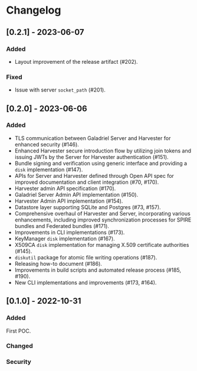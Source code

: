 # Changelog

## [0.2.1] - 2023-06-07

### Added

- Layout improvement of the release artifact (#202).

### Fixed

- Issue with server `socket_path` (#201).

## [0.2.0] - 2023-06-06

### Added

- TLS communication between Galadriel Server and Harvester for enhanced security (#146).
- Enhanced Harvester secure introduction flow by utilizing join tokens and issuing JWTs by the Server for Harvester authentication (#151).
- Bundle signing and verification using generic interface and providing a `disk` implementation (#147).
- APIs for Server and Harvester defined through Open API spec for improved documentation and client integration (#70, #170).
- Harvester admin API specification (#170).
- Galadriel Server Admin API implementation (#150).
- Harvester Admin API implementation (#154).
- Datastore layer supporting SQLite and Postgres (#73, #157).
- Comprehensive overhaul of Harvester and Server, incorporating various enhancements, including improved synchronization processes for SPIRE bundles and Federated bundles (#171).
- Improvements in CLI implementations (#173).
- KeyManager `disk` implementation (#167).
- X509CA `disk` implementation for managing X.509 certificate authorities (#145).
- `diskutil` package for atomic file writing operations (#187).
- Releasing how-to document (#186).
- Improvements in build scripts and automated release process (#185, #190).
- New CLI implementations and improvements (#173, #164).


## [0.1.0] - 2022-10-31

### Added

First POC.

### Changed
### Security
